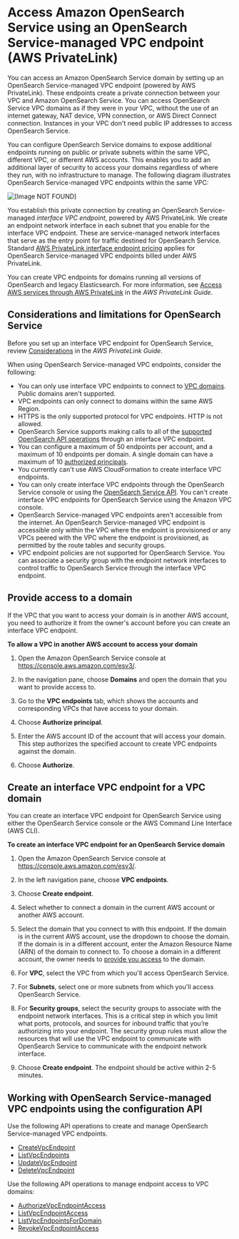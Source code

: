 # Access Amazon OpenSearch Service using an OpenSearch Service\-managed VPC endpoint \(AWS PrivateLink\)<a name="vpc-interface-endpoints"></a>

You can access an Amazon OpenSearch Service domain by setting up an OpenSearch Service\-managed VPC endpoint \(powered by AWS PrivateLink\)\. These endpoints create a private connection between your VPC and Amazon OpenSearch Service\. You can access OpenSearch Service VPC domains as if they were in your VPC, without the use of an internet gateway, NAT device, VPN connection, or AWS Direct Connect connection\. Instances in your VPC don't need public IP addresses to access OpenSearch Service\. 

You can configure OpenSearch Service domains to expose additional endpoints running on public or private subnets within the same VPC, different VPC, or different AWS accounts\. This enables you to add an additional layer of security to access your domains regardless of where they run, with no infrastructure to manage\. The following diagram illustrates OpenSearch Service\-managed VPC endpoints within the same VPC:

![\[Image NOT FOUND\]](http://docs.aws.amazon.com/opensearch-service/latest/developerguide/images/Privatelink-Diagram.png)

You establish this private connection by creating an OpenSearch Service\-managed *interface VPC endpoint*, powered by AWS PrivateLink\. We create an endpoint network interface in each subnet that you enable for the interface VPC endpoint\. These are service\-managed network interfaces that serve as the entry point for traffic destined for OpenSearch Service\. Standard [AWS PrivateLink interface endpoint pricing](https://aws.amazon.com/privatelink/pricing/) applies for OpenSearch Service\-managed VPC endpoints billed under AWS PrivateLink\.

You can create VPC endpoints for domains running all versions of OpenSearch and legacy Elasticsearch\. For more information, see [Access AWS services through AWS PrivateLink](https://docs.aws.amazon.com/vpc/latest/privatelink/privatelink-access-aws-services.html) in the *AWS PrivateLink Guide*\.

## Considerations and limitations for OpenSearch Service<a name="vpc-endpoint-considerations"></a>

Before you set up an interface VPC endpoint for OpenSearch Service, review [Considerations](https://docs.aws.amazon.com/vpc/latest/privatelink/create-interface-endpoint.html#considerations-interface-endpoints) in the *AWS PrivateLink Guide*\. 

When using OpenSearch Service\-managed VPC endpoints, consider the following:
+ You can only use interface VPC endpoints to connect to [VPC domains](vpc.md)\. Public domains aren't supported\.
+ VPC endpoints can only connect to domains within the same AWS Region\.
+ HTTPS is the only supported protocol for VPC endpoints\. HTTP is not allowed\.
+ OpenSearch Service supports making calls to all of the [supported OpenSearch API operations](supported-operations.md) through an interface VPC endpoint\.
+ You can configure a maximum of 50 endpoints per account, and a maximum of 10 endpoints per domain\. A single domain can have a maximum of 10 [authorized principals](#vpc-endpoint-access)\.
+ You currently can't use AWS CloudFormation to create interface VPC endpoints\.
+ You can only create interface VPC endpoints through the OpenSearch Service console or using the [OpenSearch Service API](https://docs.aws.amazon.com/opensearch-service/latest/APIReference/Welcome.html)\. You can't create interface VPC endpoints for OpenSearch Service using the Amazon VPC console\.
+ OpenSearch Service\-managed VPC endpoints aren't accessible from the internet\. An OpenSearch Service\-managed VPC endpoint is accessible only within the VPC where the endpoint is provisioned or any VPCs peered with the VPC where the endpoint is provisioned, as permitted by the route tables and security groups\.
+ VPC endpoint policies are not supported for OpenSearch Service\. You can associate a security group with the endpoint network interfaces to control traffic to OpenSearch Service through the interface VPC endpoint\.

## Provide access to a domain<a name="vpc-endpoint-access"></a>

If the VPC that you want to access your domain is in another AWS account, you need to authorize it from the owner's account before you can create an interface VPC endpoint\.

**To allow a VPC in another AWS account to access your domain**

1. Open the Amazon OpenSearch Service console at [https://console\.aws\.amazon\.com/esv3/](https://console.aws.amazon.com/esv3/ )\.

1. In the navigation pane, choose **Domains** and open the domain that you want to provide access to\.

1. Go to the **VPC endpoints** tab, which shows the accounts and corresponding VPCs that have access to your domain\. 

1. Choose **Authorize principal**\.

1. Enter the AWS account ID of the account that will access your domain\. This step authorizes the specified account to create VPC endpoints against the domain\.

1. Choose **Authorize**\.

## Create an interface VPC endpoint for a VPC domain<a name="vpc-endpoint-create"></a>

You can create an interface VPC endpoint for OpenSearch Service using either the OpenSearch Service console or the AWS Command Line Interface \(AWS CLI\)\.

**To create an interface VPC endpoint for an OpenSearch Service domain**

1. Open the Amazon OpenSearch Service console at [https://console\.aws\.amazon\.com/esv3/](https://console.aws.amazon.com/esv3/ )\.

1. In the left navigation pane, choose **VPC endpoints**\.

1. Choose **Create endpoint**\.

1. Select whether to connect a domain in the current AWS account or another AWS account\. 

1. Select the domain that you connect to with this endpoint\. If the domain is in the current AWS account, use the dropdown to choose the domain\. If the domain is in a different account, enter the Amazon Resource Name \(ARN\) of the domain to connect to\. To choose a domain in a different account, the owner needs to [provide you access](#vpc-endpoint-access) to the domain\.

1. For **VPC**, select the VPC from which you'll access OpenSearch Service\.

1. For **Subnets**, select one or more subnets from which you'll access OpenSearch Service\.

1. For **Security groups**, select the security groups to associate with the endpoint network interfaces\. This is a critical step in which you limit what ports, protocols, and sources for inbound traffic that you’re authorizing into your endpoint\. The security group rules must allow the resources that will use the VPC endpoint to communicate with OpenSearch Service to communicate with the endpoint network interface\.

1. Choose **Create endpoint**\. The endpoint should be active within 2\-5 minutes\.

## Working with OpenSearch Service\-managed VPC endpoints using the configuration API<a name="vpc-endpoint-api"></a>

Use the following API operations to create and manage OpenSearch Service\-managed VPC endpoints\.
+ [CreateVpcEndpoint](https://docs.aws.amazon.com/opensearch-service/latest/APIReference/API_CreateVpcEndpoint.html)
+ [ListVpcEndpoints](https://docs.aws.amazon.com/opensearch-service/latest/APIReference/API_ListVpcEndpoints.html)
+ [UpdateVpcEndpoint](https://docs.aws.amazon.com/opensearch-service/latest/APIReference/API_UpdateVpcEndpoint.html)
+ [DeleteVpcEndpoint](https://docs.aws.amazon.com/opensearch-service/latest/APIReference/API_DeleteVpcEndpoint.html)

Use the following API operations to manage endpoint access to VPC domains:
+ [AuthorizeVpcEndpointAccess](https://docs.aws.amazon.com/opensearch-service/latest/APIReference/API_AuthorizeVpcEndpointAccess.html)
+ [ListVpcEndpointAccess](https://docs.aws.amazon.com/opensearch-service/latest/APIReference/API_ListVpcEndpointAccess.html)
+ [ListVpcEndpointsForDomain](https://docs.aws.amazon.com/opensearch-service/latest/APIReference/API_ListVpcEndpointsForDomain.html)
+ [RevokeVpcEndpointAccess](https://docs.aws.amazon.com/opensearch-service/latest/APIReference/API_RevokeVpcEndpointAccess.html)